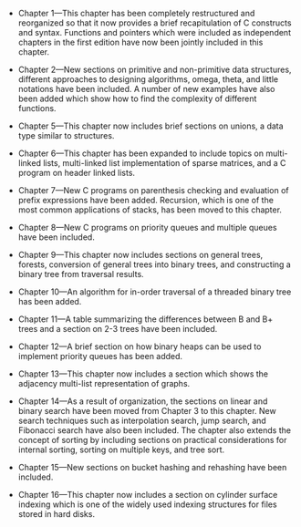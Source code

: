 
 -  Chapter 1—This chapter has been completely restructured and reorganized so that it now provides 
a brief recapitulation of C constructs and syntax. Functions and pointers which were included as 
independent chapters in the first edition have now been jointly included in this chapter.
 

 - Chapter 2—New sections on primitive and non-primitive data structures, different approaches 
to designing algorithms, omega, theta, and little notations have been included. A number of new 
examples have also been added which show how to find the complexity of different functions.
 

 - Chapter 5—This chapter now includes brief sections on unions, a data type similar to structures. 

 - Chapter 6—This chapter has been expanded to include topics on multi-linked lists, multi-linked 
list implementation of sparse matrices, and a C program on header linked lists.
 

 - Chapter 7—New C programs on parenthesis checking and evaluation of prefix expressions have 
been added. Recursion, which is one of the most common applications of stacks, has been moved 
to this chapter.
 

 - Chapter 8—New C programs on priority queues and multiple queues have been included. 

 - Chapter 9—This chapter now includes sections on general trees, forests, conversion of general 
trees into binary trees, and constructing a binary tree from traversal results. 

 - Chapter 10—An algorithm for in-order traversal of a threaded binary tree has been added. 

 - Chapter 11—A table summarizing the differences between B and B+ trees and a section on 2-3 
trees have been included. 

 - Chapter 12—A brief section on how binary heaps can be used to implement priority queues has 
been added.
 

 - Chapter 13—This chapter now includes a section which shows the adjacency multi-list 
representation of graphs. 

 - Chapter 14—As a result of organization, the sections on linear and binary search have been 
moved from Chapter 3 to this chapter. New search techniques such as interpolation search, jump 
search, and Fibonacci search have also been included. The chapter also extends the concept of 
sorting by including sections on practical considerations for internal sorting, sorting on multiple 
keys, and tree sort. 

 -  Chapter 15—New sections on bucket hashing and rehashing have been included.
 

 - Chapter 16—This chapter now includes a section on cylinder surface indexing which is one of 
the widely used indexing structures for files stored in hard disks. 
